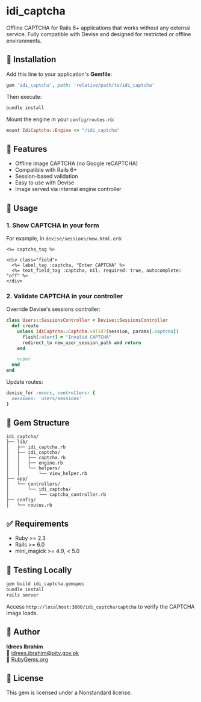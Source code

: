 # idi_captcha

Offline CAPTCHA for Rails 6+ applications that works without any external service. Fully compatible with Devise and designed for restricted or offline environments.

## 🔧 Installation

Add this line to your application's **Gemfile**:

```ruby
gem 'idi_captcha', path: 'relative/path/to/idi_captcha'
```

Then execute:

```bash
bundle install
```

Mount the engine in your `config/routes.rb`:

```ruby
mount IdiCaptcha::Engine => "/idi_captcha"
```

## 🚀 Features

- Offline image CAPTCHA (no Google reCAPTCHA)
- Compatible with Rails 6+
- Session-based validation
- Easy to use with Devise
- Image served via internal engine controller

## 🧩 Usage

### 1. Show CAPTCHA in your form

For example, in `devise/sessions/new.html.erb`:

```erb
<%= captcha_tag %>

<div class="field">
  <%= label_tag :captcha, "Enter CAPTCHA" %>
  <%= text_field_tag :captcha, nil, required: true, autocomplete: "off" %>
</div>
```

### 2. Validate CAPTCHA in your controller

Override Devise's sessions controller:

```ruby
class Users::SessionsController < Devise::SessionsController
  def create
    unless IdiCaptcha::Captcha.valid?(session, params[:captcha])
      flash[:alert] = "Invalid CAPTCHA"
      redirect_to new_user_session_path and return
    end

    super
  end
end
```

Update routes:

```ruby
devise_for :users, controllers: {
  sessions: 'users/sessions'
}
```

## 📂 Gem Structure

```text
idi_captcha/
├── lib/
│   ├── idi_captcha.rb
│   ├── idi_captcha/
│   │   ├── captcha.rb
│   │   ├── engine.rb
│   │   └── helpers/
│   │       └── view_helper.rb
├── app/
│   └── controllers/
│       └── idi_captcha/
│           └── captcha_controller.rb
├── config/
│   └── routes.rb
```

## ✅ Requirements

- Ruby >= 2.3
- Rails >= 6.0
- mini_magick >= 4.9, < 5.0

## 🧪 Testing Locally

```bash
gem build idi_captcha.gemspec
bundle install
rails server
```

Access `http://localhost:3000/idi_captcha/captcha` to verify the CAPTCHA image loads.

## 👤 Author

**Idrees Ibrahim**  
📧 idrees.ibrahim@pitv.gov.pk  
🔗 [RubyGems.org](https://rubygems.org/gems/idi_captcha)

## 📝 License

This gem is licensed under a Nonstandard license.
